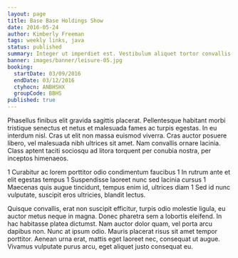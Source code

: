 ```yaml
---
layout: page
title: Base Base Holdings Show
date: 2016-05-24
author: Kimberly Freeman
tags: weekly links, java
status: published
summary: Integer ut imperdiet est. Vestibulum aliquet tortor convallis velit.
banner: images/banner/leisure-05.jpg
booking:
  startDate: 03/09/2016
  endDate: 03/12/2016
  ctyhocn: ANBHSHX
  groupCode: BBHS
published: true
---
```

Phasellus finibus elit gravida sagittis placerat. Pellentesque habitant morbi tristique senectus et netus et malesuada fames ac turpis egestas. In eu interdum nisl. Cras ut elit non massa euismod viverra. Cras auctor posuere libero, vel malesuada nibh ultrices sit amet. Nam convallis ornare lacinia. Class aptent taciti sociosqu ad litora torquent per conubia nostra, per inceptos himenaeos.

1 Curabitur ac lorem porttitor odio condimentum faucibus
1 In rutrum ante et elit egestas tempus
1 Suspendisse laoreet nunc sed lacinia cursus
1 Maecenas quis augue tincidunt, tempus enim id, ultrices diam
1 Sed id nunc vulputate, suscipit eros ultricies, blandit lectus.

Quisque convallis, erat non suscipit efficitur, turpis odio molestie ligula, eu auctor metus neque in magna. Donec pharetra sem a lobortis eleifend. In hac habitasse platea dictumst. Nam auctor dolor quam, vel porta arcu dapibus non. Nunc at ipsum odio. Mauris placerat risus sit amet tempor porttitor. Aenean urna erat, mattis eget laoreet nec, consequat ut augue. Vivamus vulputate purus arcu, eget aliquet justo consequat eu.
